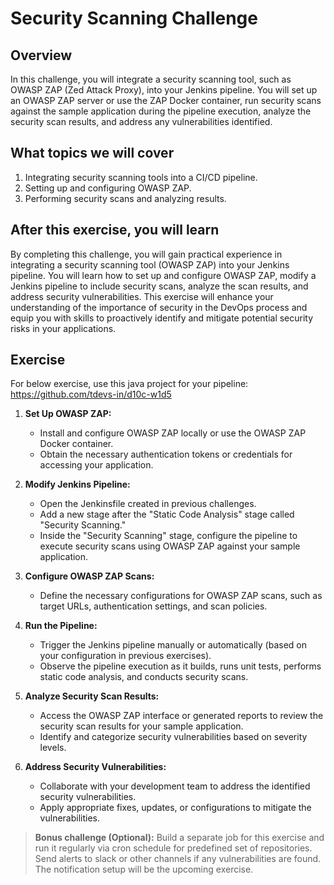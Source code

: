 # Security Scanning Challenge

## Overview

In this challenge, you will integrate a security scanning tool, such as OWASP ZAP (Zed Attack Proxy), into your Jenkins pipeline. You will set up an OWASP ZAP server or use the ZAP Docker container, run security scans against the sample application during the pipeline execution, analyze the security scan results, and address any vulnerabilities identified.

## What topics we will cover

1. Integrating security scanning tools into a CI/CD pipeline.
2. Setting up and configuring OWASP ZAP.
3. Performing security scans and analyzing results.

## After this exercise, you will learn

By completing this challenge, you will gain practical experience in integrating a security scanning tool (OWASP ZAP) into your Jenkins pipeline. You will learn how to set up and configure OWASP ZAP, modify a Jenkins pipeline to include security scans, analyze the scan results, and address security vulnerabilities. This exercise will enhance your understanding of the importance of security in the DevOps process and equip you with skills to proactively identify and mitigate potential security risks in your applications.

## Exercise

For below exercise, use this java project for your pipeline: https://github.com/tdevs-in/d10c-w1d5

1. **Set Up OWASP ZAP:**

    - Install and configure OWASP ZAP locally or use the OWASP ZAP Docker container.
    - Obtain the necessary authentication tokens or credentials for accessing your application.

2. **Modify Jenkins Pipeline:**

    - Open the Jenkinsfile created in previous challenges.
    - Add a new stage after the "Static Code Analysis" stage called "Security Scanning."
    - Inside the "Security Scanning" stage, configure the pipeline to execute security scans using OWASP ZAP against your sample application.

3. **Configure OWASP ZAP Scans:**

    - Define the necessary configurations for OWASP ZAP scans, such as target URLs, authentication settings, and scan policies.

4. **Run the Pipeline:**

    - Trigger the Jenkins pipeline manually or automatically (based on your configuration in previous exercises).
    - Observe the pipeline execution as it builds, runs unit tests, performs static code analysis, and conducts security scans.

5. **Analyze Security Scan Results:**

    - Access the OWASP ZAP interface or generated reports to review the security scan results for your sample application.
    - Identify and categorize security vulnerabilities based on severity levels.

6. **Address Security Vulnerabilities:**
    - Collaborate with your development team to address the identified security vulnerabilities.
    - Apply appropriate fixes, updates, or configurations to mitigate the vulnerabilities.

> **Bonus challenge (Optional):** Build a separate job for this exercise and run it regularly via cron schedule for predefined set of repositories. Send alerts to slack or other channels if any vulnerabilities are found. The notification setup will be the upcoming exercise.
